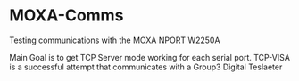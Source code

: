 # MOXA-Comms
Testing communications with the MOXA NPORT W2250A

Main Goal is to get TCP Server mode working for each serial port. TCP-VISA is a successful attempt that communicates with a Group3 Digital Teslaeter